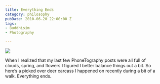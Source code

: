 ```yaml
---
title: Everything Ends
category: philosophy
pubDate: 2010-06-20 22:00:00 Z
tags:
- Buddhisim
- Photography

---
```

<img src='/images/everythingends.jpg' >

<!--more-->

When I realized that my last few PhoneTography posts were all full of clouds, spring, and flowers I figured I better balance things out a bit. So here’s a picked over deer carcass I happened on recently during a bit of a walk. Everything ends.


